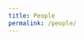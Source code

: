 ```yaml
---
title: People
permalink: /people/
---
```


<html>
	<head>
		<meta charset="utf-8">
		<title></title>
		<style>
			.pos_header {
				text-align: center;
			}

			.list {
				&-post-title {
					margin-bottom: .25rem;
	
					a {
						color: #333;
	
						&:hover,
						&:focus {
							text-decoration: none;
						}
					}
				}
	
				&-post-date {
					margin-bottom: 1rem;
					font-size: .75rem;
					text-transform: uppercase;
				}
			}
	
			.container {
				max-width: 88rem;
				padding: 2rem 1.5rem;
				margin-left: auto;
				margin-right: auto;
			}
	
			.people {
				margin: auto;
				text-align: center;
				margin-top: 0.75em;
			}
	
			h1 {
				text-align: center;
				padding-bottom: 0.3em;
				font-size: 2.2em;
				line-height: 1.2;
				margin: 1.1em auto 0.4em;
				display: block;
				color: #FF6600;
			}
	
			hr {
				width: 80%;
				margin-top: 5px;
				margin-bottom: 5px;
				border: 0;
				height: 2px;
				background-image: linear-gradient(to right, rgba(0, 0, 0, 0), #00C3B6, rgba(0, 0, 0, 0));
			}
	
			.name {
				font-size: 20px;
			}
	
			.list-post-title {
				color: black;
			}
	
			.list-item-people {
				display: inline-block;
				padding-right: 1em;
			}
		</style>
	</head>
	<body>
		<div class="container content page">
			<div class="pos_header">
				<h1>Principal Investigator</h1>
			</div>
	
			<div class="content list people">
				<div class="list-item-people" style="justify-content:left;align-items:left;">
					<img src="../images/people/kefeng_li.jpg" style="height:270px;">
					<a href="https://www.mpu.edu.mo/esca/en/likefeng.php" target="_blank"><p class="list-post-title name" style="font-size:30px;">Kefeng Li (李克峰)</p></a>
				</div>
			</div>
			<br>
			<hr><br><br>
	
			<!-- Third-year PhD student -->
			<div class="pos_header">
				<h1>2022 Graduate Students (Doctor)</h1>
			</div>
			<div class="content list people">
	
				<div class="list-item-people">
					<p class="list-post-title name">Can Xie (谢灿)</p>
				</div>
	
				<div class="list-item-people">
					<p class="list-post-title name">WeiYu Meng (孟维宇)</p>
				</div>
	
				<div class="list-item-people">
					<p class="list-post-title name">Xiaobing Zhai (翟小兵)</p>
				</div>
				
				<div class="list-item-people">
					<p class="list-post-title name">Yuyang Sha (沙宇洋)</p>
				</div>
			</div>
			<br>
			<hr><br><br>
	
			<!-- Second-year PhD student -->
			<div class="pos_header">
				<h1>2023 Graduate Students (Doctor)</h1>
			</div>
			<div class="content list people">
				<div class="list-item-people">
					<p class="list-post-title name">Gang Luo (罗刚)</p>
				</div>
	
				<div class="list-item-people">
					<p class="list-post-title name">Wei Xu (许巍)</p>
				</div>
	
				<div class="list-item-people">
					<p class="list-post-title name">Hongxin Pan (潘虹鑫)</p>
				</div>
	
				<div class="list-item-people">
					<p class="list-post-title name">Junjun Ji (姬军军)</p>
				</div>
				
				<div class="list-item-people">
					<p class="list-post-title name">Yanrong Li (李艳蓉)</p>
				</div>
				
				<div class="list-item-people">
					<p class="list-post-title name">ABao Xing (邢阿宝)</p>
				</div>
			</div>
			<br>
			<hr><br><br>
			
			<!-- First-year PhD student -->
			<div class="pos_header">
				<h1>2024 Graduate Students (Doctor)</h1>
			</div>
			<div class="content list people">
				<div class="list-item-people">
					<p class="list-post-title name">LinJian Lin (林建林)</p>
				</div>
			
				<div class="list-item-people">
					<p class="list-post-title name">XiaoXia Liu (刘晓霞)</p>
				</div>
			
				<div class="list-item-people">
					<p class="list-post-title name">Zhongwen Feng (冯钟文)</p>
				</div>
			
				<div class="list-item-people">
					<p class="list-post-title name">Junrong Li (李俊蓉)</p>
				</div>
				
				<div class="list-item-people">
					<p class="list-post-title name">Xiuling Ma (马秀玲)</p>
				</div>
			</div>
			<br>
			<hr><br><br>
			
			<!-- First-year PhD student -->
			<div class="pos_header">
				<h1>Graduate Students (Master)</h1>
			</div>
			<div class="content list people">
				<div class="list-item-people">
					<p class="list-post-title name">Zhifan Li (李志帆)</p>
				</div>
			
				<div class="list-item-people">
					<p class="list-post-title name">Tiantian Cai(蔡甜甜)</p>
				</div>
			</div>
			<br>
			<hr><br><br>
			
		</div>
	</body>
</html>